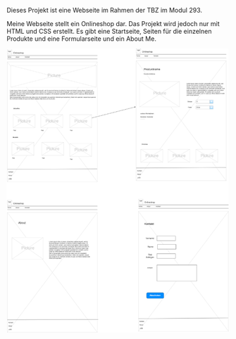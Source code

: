 Dieses Projekt ist eine Webseite im Rahmen der TBZ im Modul 293.

Meine Webseite stellt ein Onlineshop dar. Das Projekt wird jedoch nur mit HTML und CSS erstellt. Es gibt eine Startseite, Seiten für die einzelnen Produkte und eine Formularseite und ein About Me.

![Wireframe](Templates/wireframe.drawio.png)

